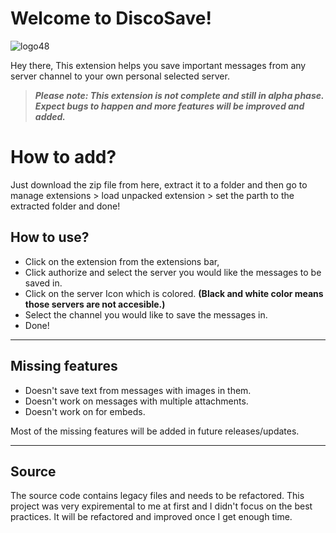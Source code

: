 # Welcome to DiscoSave!
![logo48](https://user-images.githubusercontent.com/77446233/126642246-f0e49ada-ed30-4fe9-a4f8-b8c815845138.png)

Hey there, 
This extension helps you save important messages from any server channel to your own personal selected server.

> ***Please note: This extension is not complete and still in alpha phase. Expect bugs to happen and more features will be improved and added.***

# How to add?
Just download the zip file from here, extract it to a folder and then go to manage extensions > load unpacked extension > set the parth to the extracted folder and done!

## How to use?

 - Click on the extension from the extensions bar,
 - Click authorize and select the server you would like the messages to be saved in.
 - Click on the server Icon which is colored.  **(Black and white color means those servers are not accesible.)**
 - Select the channel you would like to save the messages in.
 - Done!

---

## Missing features
- Doesn't save text from messages with images in them.
- Doesn't work on messages with multiple attachments.
- Doesn't work on for embeds.

Most of the missing features will be added in future releases/updates.

---

## Source
The source code contains legacy files and needs to be refactored. This project was very expiremental to me at first and I didn't focus on the best practices. It will be refactored and improved once I get enough time.